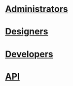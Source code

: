 # [Administrators](/content/administrators/)
# [Designers](/content/designers/)
# [Developers](/content/developers/)
# [API](/api/)
